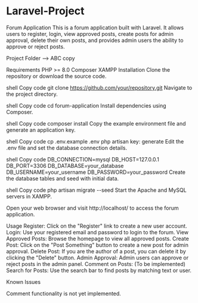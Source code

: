 # Laravel-Project
Forum Application
This is a forum application built with Laravel. It allows users to register, login, view approved posts, create posts for admin approval, delete their own posts, and provides admin users the ability to approve or reject posts.

Project Folder --> ABC copy

Requirements
PHP >= 8.0
Composer
XAMPP
Installation
Clone the repository or download the source code.

shell
Copy code
git clone https://github.com/your/repository.git
Navigate to the project directory.

shell
Copy code
cd forum-application
Install dependencies using Composer.

shell
Copy code
composer install
Copy the example environment file and generate an application key.

shell
Copy code
cp .env.example .env
php artisan key: generate
Edit the .env file and set the database connection details.

shell
Copy code
DB_CONNECTION=mysql
DB_HOST=127.0.0.1
DB_PORT=3306
DB_DATABASE=your_database
DB_USERNAME=your_username
DB_PASSWORD=your_password
Create the database tables and seed with initial data.

shell
Copy code
php artisan migrate --seed
Start the Apache and MySQL servers in XAMPP.

Open your web browser and visit http://localhost/ to access the forum application.

Usage
Register: Click on the "Register" link to create a new user account.
Login: Use your registered email and password to login to the forum.
View Approved Posts: Browse the homepage to view all approved posts.
Create Post: Click on the "Post Something" button to create a new post for admin approval.
Delete Post: If you are the author of a post, you can delete it by clicking the "Delete" button.
Admin Approval: Admin users can approve or reject posts in the admin panel.
Comment on Posts: (To be implemented)
Search for Posts: Use the search bar to find posts by matching text or user.


Known Issues

Comment functionality is not yet implemented.
